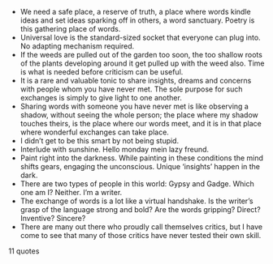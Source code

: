  - We need a safe place, a reserve of truth, a place where words kindle ideas and set ideas sparking off in others, a word sanctuary. Poetry is this gathering place of words.
 - Universal love is the standard-sized socket that everyone can plug into. No adapting mechanism required.
 - If the weeds are pulled out of the garden too soon, the too shallow roots of the plants developing around it get pulled up with the weed also. Time is what is needed before criticism can be useful.
 - It is a rare and valuable tonic to share insights, dreams and concerns with people whom you have never met. The sole purpose for such exchanges is simply to give light to one another.
 - Sharing words with someone you have never met is like observing a shadow, without seeing the whole person; the place where my shadow touches theirs, is the place where our words meet, and it is in that place where wonderful exchanges can take place.
 - I didn’t get to be this smart by not being stupid.
 - Interlude with sunshine. Hello monday mein lazy freund.
 - Paint right into the darkness. While painting in these conditions the mind shifts gears, engaging the unconscious. Unique ‘insights’ happen in the dark.
 - There are two types of people in this world: Gypsy and Gadge. Which one am I? Neither. I’m a writer.
 - The exchange of words is a lot like a virtual handshake. Is the writer’s grasp of the language strong and bold? Are the words gripping? Direct? Inventive? Sincere?
 - There are many out there who proudly call themselves critics, but I have come to see that many of those critics have never tested their own skill.

11 quotes